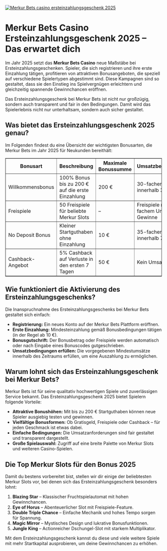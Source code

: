 [![Merkur Bets casino ersteinzahlungsgeschenk 2025](https://123-caf.pages.dev/gitsignup.png)](https://vrmoo.ru/Bt82HjjY)

<h1>Merkur Bets Casino Ersteinzahlungsgeschenk 2025 – Das erwartet dich</h1>  <p>Im Jahr 2025 setzt das <strong>Merkur Bets Casino</strong> neue Maßstäbe bei Ersteinzahlungsgeschenken. Spieler, die sich registrieren und ihre erste Einzahlung tätigen, profitieren von attraktiven Bonusangeboten, die speziell auf verschiedene Spielertypen abgestimmt sind. Diese Kampagnen sind so gestaltet, dass sie den Einstieg ins Spielvergnügen erleichtern und gleichzeitig spannende Gewinnchancen eröffnen.</p>  <p>Das Ersteinzahlungsgeschenk bei Merkur Bets ist nicht nur großzügig, sondern auch transparent und fair in den Bedingungen. Damit wird das Spielerlebnis nicht nur unterhaltsam, sondern auch sicher gestaltet.</p>  <h2>Was bietet das Ersteinzahlungsgeschenk 2025 genau?</h2>  <p>Im Folgenden findest du eine Übersicht der wichtigsten Bonusarten, die Merkur Bets im Jahr 2025 für Neukunden bereithält:</p>  <table border="1" cellspacing="0" cellpadding="8">   <thead>     <tr>       <th>Bonusart</th>       <th>Beschreibung</th>       <th>Maximale Bonussumme</th>       <th>Umsatzbedingungen</th>     </tr>   </thead>   <tbody>     <tr>       <td>Willkommensbonus</td>       <td>100% Bonus bis zu 200 € auf die erste Einzahlung</td>       <td>200 €</td>       <td>30-facher Umsatz innerhalb 30 Tage</td>     </tr>     <tr>       <td>Freispiele</td>       <td>50 Freispiele für beliebte Merkur Slots</td>       <td>–</td>       <td>Freispiele mit 40-fachem Umsatz der Gewinne</td>     </tr>     <tr>       <td>No Deposit Bonus</td>       <td>Kleiner Startguthaben ohne Einzahlung</td>       <td>10 €</td>       <td>35-facher Umsatz innerhalb 7 Tage</td>     </tr>     <tr>       <td>Cashback-Angebot</td>       <td>5% Cashback auf Verluste in den ersten 7 Tagen</td>       <td>50 €</td>       <td>Kein Umsatz</td>     </tr>   </tbody> </table>  <h2>Wie funktioniert die Aktivierung des Ersteinzahlungsgeschenks?</h2>  <p>Die Inanspruchnahme des Ersteinzahlungsgeschenks bei Merkur Bets gestaltet sich einfach:</p>  <ul>   <li><strong>Registrierung:</strong> Ein neues Konto auf der Merkur Bets Plattform eröffnen.</li>   <li><strong>Erste Einzahlung:</strong> Mindesteinzahlung gemäß Bonusbedingungen tätigen (in der Regel ab 10 €).</li>   <li><strong>Bonusgutschrift:</strong> Der Bonusbetrag oder Freispiele werden automatisch oder nach Eingabe eines Bonuscodes gutgeschrieben.</li>   <li><strong>Umsatzbedingungen erfüllen:</strong> Die vorgegebenen Mindestumsätze innerhalb des Zeitraums erfüllen, um eine Auszahlung zu ermöglichen.</li> </ul>  <h2>Warum lohnt sich das Ersteinzahlungsgeschenk bei Merkur Bets?</h2>  <p>Merkur Bets ist für seine qualitativ hochwertigen Spiele und zuverlässigen Service bekannt. Das Ersteinzahlungsgeschenk 2025 bietet Spielern folgende Vorteile:</p>  <ul>   <li><strong>Attraktive Bonushöhen:</strong> Mit bis zu 200 € Startguthaben können neue Spieler ausgiebig testen und gewinnen.</li>   <li><strong>Vielfältige Bonusformen:</strong> Ob Gratisgeld, Freispiele oder Cashback – für jeden Geschmack ist etwas dabei.</li>   <li><strong>Einfache Bedingungen:</strong> Die Umsatzanforderungen sind fair gestaltet und transparent dargestellt.</li>   <li><strong>Große Spielauswahl:</strong> Zugriff auf eine breite Palette von Merkur Slots und weiteren Casino-Spielen.</li> </ul>  <h2>Die Top Merkur Slots für den Bonus 2025</h2>  <p>Damit du bestens vorbereitet bist, stellen wir dir einige der beliebtesten Merkur Slots vor, bei denen sich das Ersteinzahlungsgeschenk besonders lohnt:</p>  <ol>   <li><strong>Blazing Star</strong> – Klassischer Fruchtspielautomat mit hohen Gewinnchancen.</li>   <li><strong>Eye of Horus</strong> – Abenteuerlicher Slot mit Freispiele-Feature.</li>   <li><strong>Double Triple Chance</strong> – Einfache Mechanik und hohes Tempo sorgen für Spannung.</li>   <li><strong>Magic Mirror</strong> – Mystisches Design und lukrative Bonusfunktionen.</li>   <li><strong>Jungle King</strong> – Actionreicher Dschungel-Slot mit starkem Multiplikator.</li> </ol>  <p>Mit dem Ersteinzahlungsgeschenk kannst du diese und viele weitere Spiele mit mehr Startkapital ausprobieren, um deine Gewinnchancen zu erhöhen.</p>